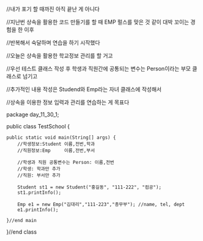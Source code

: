 //내가 포기 할 때까진 아직 끝난 게 아니다



//지난번 상속을 활용한 코드 만들기를 할 때 EMP 펄스를 맞은 것 같이 대박 꼬이는 경험을 한 이후

//반복해서 숙달하며 연습을 하기 시작했다

//오늘은 상속을 활용한 학교정보 관리를 할 거고

//우선 테스트 클래스 작성 후 학생과 직원간에 공통되는 변수는 Person이라는 부모 클래스로 넘기고

//추가적인 내용 작성은 Studend와 Emp라는 자녀 클래스에 작성해서

//상속을 이용한 정보 입력과 관리를 연습하는 게 목표다

package day_11_30_1;

public class TestSchool {

	public static void main(String[] args) {
		//학생정보:Student 이름,전번,학과
		//직원정보:Emp     이름,전번,부서
		
		//학생과 직원 공통변수는 Person: 이름,전번
		//학생: 학과만 추가
		//직원: 부서만 추가
		
		Student st1 = new Student("홍길동", "111-222", "컴공");
		st1.printInfo();
		
		Emp e1 = new Emp("김대리","111-223","총무부"); //name, tel, dept
		e1.printInfo();
		
	}//end main

}//end class
